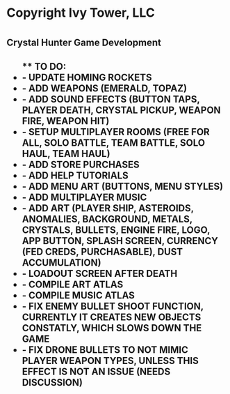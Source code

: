 <h1>Copyright Ivy Tower, LLC<h1>
<h2>Crystal Hunter Game Development<h2>

<ul>** TO DO:

   <li> - UPDATE HOMING ROCKETS </li>
   <li> - ADD WEAPONS (EMERALD, TOPAZ) </li>
   <li> - ADD SOUND EFFECTS (BUTTON TAPS, PLAYER DEATH, CRYSTAL PICKUP, WEAPON FIRE, WEAPON HIT) </li>
   <li> - SETUP MULTIPLAYER ROOMS (FREE FOR ALL, SOLO BATTLE, TEAM BATTLE, SOLO HAUL, TEAM HAUL) </li>
   <li> - ADD STORE PURCHASES </li>
   <li> - ADD HELP TUTORIALS </li>
   <li> - ADD MENU ART (BUTTONS, MENU STYLES) </li>
   <li> - ADD MULTIPLAYER MUSIC </li>
   <li> - ADD ART (PLAYER SHIP, ASTEROIDS, ANOMALIES, BACKGROUND, METALS, CRYSTALS, BULLETS, ENGINE FIRE, LOGO, APP BUTTON, SPLASH SCREEN, CURRENCY (FED CREDS, PURCHASABLE), DUST ACCUMULATION) </li>
   <li> - LOADOUT SCREEN AFTER DEATH </li>
   <li> - COMPILE ART ATLAS </li>
   <li> - COMPILE MUSIC ATLAS </li>
   <li> - FIX ENEMY BULLET SHOOT FUNCTION, CURRENTLY IT CREATES NEW OBJECTS CONSTATLY, WHICH SLOWS DOWN THE GAME</li>
   <li> - FIX DRONE BULLETS TO NOT MIMIC PLAYER WEAPON TYPES, UNLESS THIS EFFECT IS NOT AN ISSUE (NEEDS DISCUSSION) </li>
   </ul>
